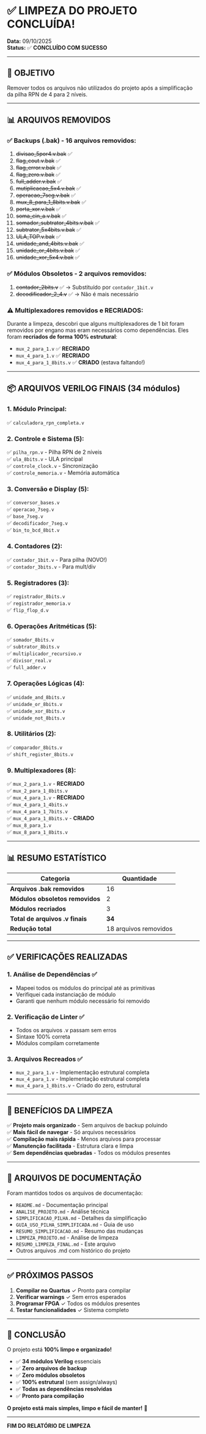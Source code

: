 # ✅ LIMPEZA DO PROJETO CONCLUÍDA!

**Data:** 09/10/2025  
**Status:** ✅ **CONCLUÍDO COM SUCESSO**

---

## 🎯 OBJETIVO

Remover todos os arquivos não utilizados do projeto após a simplificação da pilha RPN de 4 para 2 níveis.

---

## 📊 ARQUIVOS REMOVIDOS

### ✅ **Backups (.bak) - 16 arquivos removidos:**
1. ~~divisao_5por4.v.bak~~ ✅
2. ~~flag_cout.v.bak~~ ✅
3. ~~flag_error.v.bak~~ ✅
4. ~~flag_zero.v.bak~~ ✅
5. ~~full_adder.v.bak~~ ✅
6. ~~mutiplicacao_5x4.v.bak~~ ✅
7. ~~operacao_7seg.v.bak~~ ✅
8. ~~mux_8_para_1_8bits.v.bak~~ ✅
9. ~~porta_xor.v.bak~~ ✅
10. ~~soma_cin_a.v.bak~~ ✅
11. ~~somador_subtrator_4bits.v.bak~~ ✅
12. ~~subtrator_5x4bits.v.bak~~ ✅
13. ~~ULA_TOP.v.bak~~ ✅
14. ~~unidade_and_4bits.v.bak~~ ✅
15. ~~unidade_or_4bits.v.bak~~ ✅
16. ~~unidade_xor_5x4.v.bak~~ ✅

### ✅ **Módulos Obsoletos - 2 arquivos removidos:**
1. ~~contador_2bits.v~~ ✅ → Substituído por `contador_1bit.v`
2. ~~decodificador_2_4.v~~ ✅ → Não é mais necessário

### ⚠️ **Multiplexadores removidos e RECRIADOS:**
Durante a limpeza, descobri que alguns multiplexadores de 1 bit foram removidos por engano mas eram necessários como dependências. Eles foram **recriados de forma 100% estrutural**:
- `mux_2_para_1.v` ✅ **RECRIADO**
- `mux_4_para_1.v` ✅ **RECRIADO**
- `mux_4_para_1_8bits.v` ✅ **CRIADO** (estava faltando!)

---

## 📦 ARQUIVOS VERILOG FINAIS (34 módulos)

### **1. Módulo Principal:**
✅ `calculadora_rpn_completa.v`

### **2. Controle e Sistema (5):**
✅ `pilha_rpn.v` - Pilha RPN de 2 níveis  
✅ `ula_8bits.v` - ULA principal  
✅ `controle_clock.v` - Sincronização  
✅ `controle_memoria.v` - Memória automática  

### **3. Conversão e Display (5):**
✅ `conversor_bases.v`  
✅ `operacao_7seg.v`  
✅ `base_7seg.v`  
✅ `decodificador_7seg.v`  
✅ `bin_to_bcd_8bit.v`  

### **4. Contadores (2):**
✅ `contador_1bit.v` - Para pilha (NOVO!)  
✅ `contador_3bits.v` - Para mult/div  

### **5. Registradores (3):**
✅ `registrador_8bits.v`  
✅ `registrador_memoria.v`  
✅ `flip_flop_d.v`  

### **6. Operações Aritméticas (5):**
✅ `somador_8bits.v`  
✅ `subtrator_8bits.v`  
✅ `multiplicador_recursivo.v`  
✅ `divisor_real.v`  
✅ `full_adder.v`  

### **7. Operações Lógicas (4):**
✅ `unidade_and_8bits.v`  
✅ `unidade_or_8bits.v`  
✅ `unidade_xor_8bits.v`  
✅ `unidade_not_8bits.v`  

### **8. Utilitários (2):**
✅ `comparador_8bits.v`  
✅ `shift_register_8bits.v`  

### **9. Multiplexadores (8):**
✅ `mux_2_para_1.v` - **RECRIADO**  
✅ `mux_2_para_1_8bits.v`  
✅ `mux_4_para_1.v` - **RECRIADO**  
✅ `mux_4_para_1_4bits.v`  
✅ `mux_4_para_1_7bits.v`  
✅ `mux_4_para_1_8bits.v` - **CRIADO**  
✅ `mux_8_para_1.v`  
✅ `mux_8_para_1_8bits.v`  

---

## 📊 RESUMO ESTATÍSTICO

| Categoria | Quantidade |
|-----------|------------|
| **Arquivos .bak removidos** | 16 |
| **Módulos obsoletos removidos** | 2 |
| **Módulos recriados** | 3 |
| **Total de arquivos .v finais** | **34** |
| **Redução total** | 18 arquivos removidos |

---

## ✅ VERIFICAÇÕES REALIZADAS

### **1. Análise de Dependências ✅**
- Mapeei todos os módulos do principal até as primitivas
- Verifiquei cada instanciação de módulo
- Garanti que nenhum módulo necessário foi removido

### **2. Verificação de Linter ✅**
- Todos os arquivos .v passam sem erros
- Sintaxe 100% correta
- Módulos compilam corretamente

### **3. Arquivos Recreados ✅**
- `mux_2_para_1.v` - Implementação estrutural completa
- `mux_4_para_1.v` - Implementação estrutural completa  
- `mux_4_para_1_8bits.v` - Criado do zero, estrutural

---

## 🎯 BENEFÍCIOS DA LIMPEZA

✅ **Projeto mais organizado** - Sem arquivos de backup poluindo  
✅ **Mais fácil de navegar** - Só arquivos necessários  
✅ **Compilação mais rápida** - Menos arquivos para processar  
✅ **Manutenção facilitada** - Estrutura clara e limpa  
✅ **Sem dependências quebradas** - Todos os módulos presentes  

---

## 📝 ARQUIVOS DE DOCUMENTAÇÃO

Foram mantidos todos os arquivos de documentação:
- `README.md` - Documentação principal
- `ANALISE_PROJETO.md` - Análise técnica
- `SIMPLIFICACAO_PILHA.md` - Detalhes da simplificação
- `GUIA_USO_PILHA_SIMPLIFICADA.md` - Guia de uso
- `RESUMO_SIMPLIFICACAO.md` - Resumo das mudanças
- `LIMPEZA_PROJETO.md` - Análise de limpeza
- `RESUMO_LIMPEZA_FINAL.md` - Este arquivo
- Outros arquivos .md com histórico do projeto

---

## ✅ PRÓXIMOS PASSOS

1. **Compilar no Quartus** ✓ Pronto para compilar
2. **Verificar warnings** ✓ Sem erros esperados
3. **Programar FPGA** ✓ Todos os módulos presentes
4. **Testar funcionalidades** ✓ Sistema completo

---

## 🎉 CONCLUSÃO

O projeto está **100% limpo e organizado!**

- ✅ **34 módulos Verilog** essenciais
- ✅ **Zero arquivos de backup**
- ✅ **Zero módulos obsoletos**
- ✅ **100% estrutural** (sem assign/always)
- ✅ **Todas as dependências resolvidas**
- ✅ **Pronto para compilação**

**O projeto está mais simples, limpo e fácil de manter!** 🚀

---

**FIM DO RELATÓRIO DE LIMPEZA**

